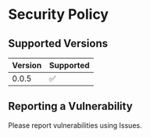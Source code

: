 # Security Policy

## Supported Versions

| Version | Supported          |
| ------- | ------------------ |
| 0.0.5   | :white_check_mark: |

## Reporting a Vulnerability

Please report vulnerabilities using Issues.
